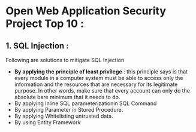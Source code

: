 # Open Web Application Security Project Top 10 :

## 1. SQL Injection : 
Following are solutions to mitigate SQL Injection
- **By applying the principle of least privilege** : this principle says is that every module in a computer system must be able to access only the information and the resources that are necessary for its legitimate purpose. In other words, make sure that every account can only do the absolute bare minimum that it needs to do.
- By applying Inline SQL parameterizationin SQL Command
- By applying Parameter in Stored Procedure.
- By applying Whitelisting untrusted data.
- By using Entity Framework
